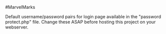 #MarvelMarks



Default username/password pairs for login page available in the "password protect.php" file.
Change these ASAP before hosting this project on your webserver.